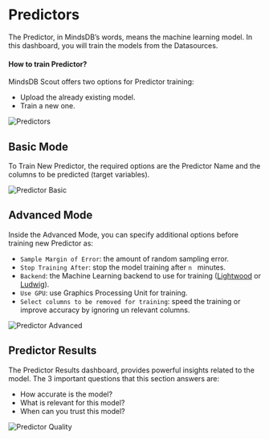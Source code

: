 # Predictors

The Predictor, in MindsDB’s words, means the machine learning model. In this dashboard, you will train the models from the Datasources. 

#### How to train Predictor?

MindsDB Scout offers two options for Predictor training:

* Upload the already existing model.
* Train a new one.

![Predictors](/assets/scout/predictors.png)


## Basic Mode

To Train New Predictor, the required options are the Predictor Name and the columns to be predicted (target variables).

![Predictor Basic](/assets/scout/predictor-basic.png)


## Advanced Mode

Inside the Advanced Mode, you can specify additional options before training new Predictor as:

* `Sample Margin of Error`: the amount of random sampling error.
* `Stop Training After`: stop the model training after `n ` minutes.
* `Backend`: the Machine Learning backend to use for training ([Lightwood](https://github.com/mindsdb/lightwood) or [Ludwig](https://github.com/uber/ludwig)).
* `Use GPU`: use Graphics Processing Unit for training.
* `Select columns to be removed for training`: speed the training or improve accuracy by ignoring un relevant columns.

![Predictor Advanced](/assets/scout/predictor-advanced.png)

## Predictor Results

The Predictor Results dashboard, provides powerful insights related to the model. The 3 important questions that this section answers are:

* How accurate is the model?
* What is relevant for this model?
* When can you trust this model?

![Predictor Quality](/assets/scout/predictor-quality.png)

